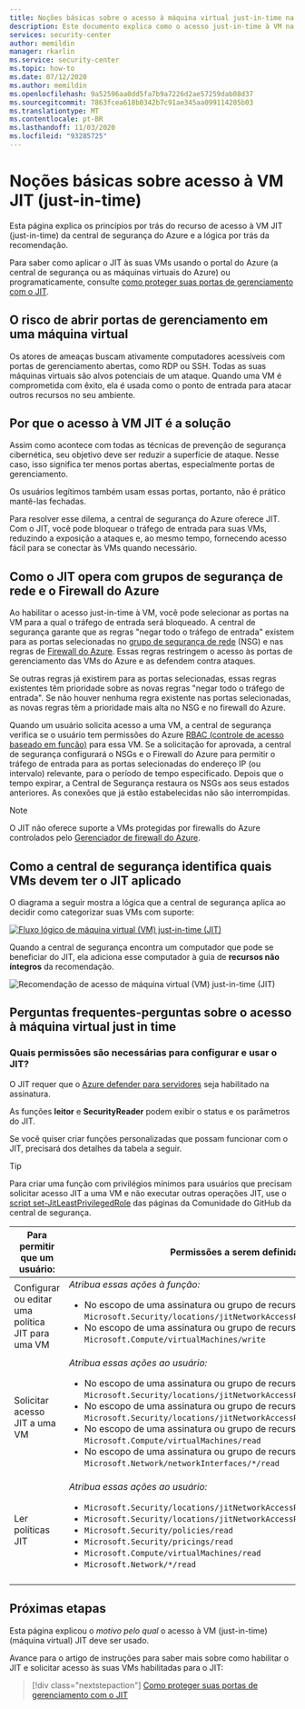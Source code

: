 ```yaml
---
title: Noções básicas sobre o acesso à máquina virtual just-in-time na central de segurança do Azure
description: Este documento explica como o acesso just-in-time à VM na central de segurança do Azure ajuda você a controlar o acesso às máquinas virtuais do Azure
services: security-center
author: memildin
manager: rkarlin
ms.service: security-center
ms.topic: how-to
ms.date: 07/12/2020
ms.author: memildin
ms.openlocfilehash: 9a52596aa0dd5fa7b9a7226d2ae57259dab08d37
ms.sourcegitcommit: 7863fcea618b0342b7c91ae345aa099114205b03
ms.translationtype: MT
ms.contentlocale: pt-BR
ms.lasthandoff: 11/03/2020
ms.locfileid: "93285725"
---
```

# <a name="understanding-just-in-time-jit-vm-access"></a>Noções básicas sobre acesso à VM JIT (just-in-time)

Esta página explica os princípios por trás do recurso de acesso à VM JIT (just-in-time) da central de segurança do Azure e a lógica por trás da recomendação.

Para saber como aplicar o JIT às suas VMs usando o portal do Azure (a central de segurança ou as máquinas virtuais do Azure) ou programaticamente, consulte [como proteger suas portas de gerenciamento com o JIT](security-center-just-in-time.md).


## <a name="the-risk-of-open-management-ports-on-a-virtual-machine"></a>O risco de abrir portas de gerenciamento em uma máquina virtual

Os atores de ameaças buscam ativamente computadores acessíveis com portas de gerenciamento abertas, como RDP ou SSH. Todas as suas máquinas virtuais são alvos potenciais de um ataque. Quando uma VM é comprometida com êxito, ela é usada como o ponto de entrada para atacar outros recursos no seu ambiente.



## <a name="why-jit-vm-access-is-the-solution"></a>Por que o acesso à VM JIT é a solução 

Assim como acontece com todas as técnicas de prevenção de segurança cibernética, seu objetivo deve ser reduzir a superfície de ataque. Nesse caso, isso significa ter menos portas abertas, especialmente portas de gerenciamento.

Os usuários legítimos também usam essas portas, portanto, não é prático mantê-las fechadas.

Para resolver esse dilema, a central de segurança do Azure oferece JIT. Com o JIT, você pode bloquear o tráfego de entrada para suas VMs, reduzindo a exposição a ataques e, ao mesmo tempo, fornecendo acesso fácil para se conectar às VMs quando necessário.



## <a name="how-jit-operates-with-network-security-groups-and-azure-firewall"></a>Como o JIT opera com grupos de segurança de rede e o Firewall do Azure

Ao habilitar o acesso just-in-time à VM, você pode selecionar as portas na VM para a qual o tráfego de entrada será bloqueado. A central de segurança garante que as regras "negar todo o tráfego de entrada" existem para as portas selecionadas no [grupo de segurança de rede](../virtual-network/network-security-groups-overview.md#security-rules) (NSG) e nas regras de [Firewall do Azure](../firewall/rule-processing.md). Essas regras restringem o acesso às portas de gerenciamento das VMs do Azure e as defendem contra ataques. 

Se outras regras já existirem para as portas selecionadas, essas regras existentes têm prioridade sobre as novas regras "negar todo o tráfego de entrada". Se não houver nenhuma regra existente nas portas selecionadas, as novas regras têm a prioridade mais alta no NSG e no firewall do Azure.

Quando um usuário solicita acesso a uma VM, a central de segurança verifica se o usuário tem permissões do Azure [RBAC (controle de acesso baseado em função)](../role-based-access-control/role-assignments-portal.md) para essa VM. Se a solicitação for aprovada, a central de segurança configurará o NSGs e o Firewall do Azure para permitir o tráfego de entrada para as portas selecionadas do endereço IP (ou intervalo) relevante, para o período de tempo especificado. Depois que o tempo expirar, a Central de Segurança restaura os NSGs aos seus estados anteriores. As conexões que já estão estabelecidas não são interrompidas.

> [!NOTE]
> O JIT não oferece suporte a VMs protegidas por firewalls do Azure controlados pelo [Gerenciador de firewall do Azure](../firewall-manager/overview.md).




## <a name="how-security-center-identifies-which-vms-should-have-jit-applied"></a>Como a central de segurança identifica quais VMs devem ter o JIT aplicado

O diagrama a seguir mostra a lógica que a central de segurança aplica ao decidir como categorizar suas VMs com suporte: 

[![Fluxo lógico de máquina virtual (VM) just-in-time (JIT)](media/just-in-time-explained/jit-logic-flow.png)](media/just-in-time-explained/jit-logic-flow.png#lightbox)

Quando a central de segurança encontra um computador que pode se beneficiar do JIT, ela adiciona esse computador à guia de **recursos não íntegros** da recomendação. 

![Recomendação de acesso de máquina virtual (VM) just-in-time (JIT)](./media/just-in-time-explained/unhealthy-resources.png)


## <a name="faq---questions-about-just-in-time-virtual-machine-access"></a>Perguntas frequentes-perguntas sobre o acesso à máquina virtual just in time

### <a name="what-permissions-are-needed-to-configure-and-use-jit"></a>Quais permissões são necessárias para configurar e usar o JIT?

O JIT requer que o [Azure defender para servidores](defender-for-servers-introduction.md) seja habilitado na assinatura. 

As funções **leitor** e **SecurityReader** podem exibir o status e os parâmetros do JIT.

Se você quiser criar funções personalizadas que possam funcionar com o JIT, precisará dos detalhes da tabela a seguir.

> [!TIP]
> Para criar uma função com privilégios mínimos para usuários que precisam solicitar acesso JIT a uma VM e não executar outras operações JIT, use o [script set-JitLeastPrivilegedRole](https://github.com/Azure/Azure-Security-Center/tree/master/Powershell%20scripts/JIT%20Custom%20Role) das páginas da Comunidade do GitHub da central de segurança.

| Para permitir que um usuário: | Permissões a serem definidas|
| --- | --- |
|Configurar ou editar uma política JIT para uma VM | *Atribua essas ações à função:*  <ul><li>No escopo de uma assinatura ou grupo de recursos associado à VM:<br/> `Microsoft.Security/locations/jitNetworkAccessPolicies/write` </li><li> No escopo de uma assinatura ou grupo de recursos da VM: <br/>`Microsoft.Compute/virtualMachines/write`</li></ul> | 
|Solicitar acesso JIT a uma VM | *Atribua essas ações ao usuário:*  <ul><li>No escopo de uma assinatura ou grupo de recursos associado à VM:<br/>  `Microsoft.Security/locations/jitNetworkAccessPolicies/initiate/action` </li><li>No escopo de uma assinatura ou grupo de recursos associado à VM:<br/>  `Microsoft.Security/locations/jitNetworkAccessPolicies/*/read` </li><li>  No escopo de uma assinatura ou grupo de recursos ou VM:<br/> `Microsoft.Compute/virtualMachines/read` </li><li>  No escopo de uma assinatura ou grupo de recursos ou VM:<br/> `Microsoft.Network/networkInterfaces/*/read` </li></ul>|
|Ler políticas JIT| *Atribua essas ações ao usuário:*  <ul><li>`Microsoft.Security/locations/jitNetworkAccessPolicies/read`</li><li>`Microsoft.Security/locations/jitNetworkAccessPolicies/initiate/action`</li><li>`Microsoft.Security/policies/read`</li><li>`Microsoft.Security/pricings/read`</li><li>`Microsoft.Compute/virtualMachines/read`</li><li>`Microsoft.Network/*/read`</li>|
|||





## <a name="next-steps"></a>Próximas etapas

Esta página explicou o _motivo pelo qual_ o acesso à VM (just-in-time) (máquina virtual) JIT deve ser usado. 

Avance para o artigo de instruções para saber mais sobre como habilitar o JIT e solicitar acesso às suas VMs habilitadas para o JIT:

> [!div class="nextstepaction"]
> [Como proteger suas portas de gerenciamento com o JIT](security-center-just-in-time.md)